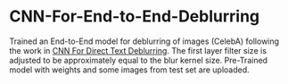 # CNN-For-End-to-End-Deblurring
Trained an End-to-End model for deblurring of images (CelebA) following the work in [CNN For Direct Text Deblurring](http://www.fit.vutbr.cz/research/pubs/index.php.en?file=%2Fpub%2F10922%2Fhradis15CNNdeblurring.pdf&id=10922).
The first layer filter size is adjusted to be approximately equal to the blur kernel size. Pre-Trained model with weights and some images from test set are uploaded.

